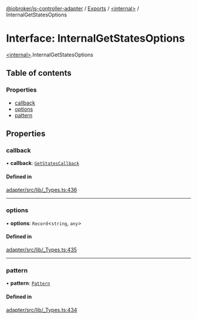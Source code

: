 [@iobroker/js-controller-adapter](../README.md) / [Exports](../modules.md) / [\<internal\>](../modules/internal_.md) / InternalGetStatesOptions

# Interface: InternalGetStatesOptions

[\<internal\>](../modules/internal_.md).InternalGetStatesOptions

## Table of contents

### Properties

- [callback](internal_.InternalGetStatesOptions.md#callback)
- [options](internal_.InternalGetStatesOptions.md#options)
- [pattern](internal_.InternalGetStatesOptions.md#pattern)

## Properties

### callback

• **callback**: [`GetStatesCallback`](../modules/internal_.md#getstatescallback)

#### Defined in

[adapter/src/lib/_Types.ts:436](https://github.com/ioBroker/ioBroker.js-controller/blob/e4f9cfa5/packages/adapter/src/lib/_Types.ts#L436)

___

### options

• **options**: `Record`\<`string`, `any`\>

#### Defined in

[adapter/src/lib/_Types.ts:435](https://github.com/ioBroker/ioBroker.js-controller/blob/e4f9cfa5/packages/adapter/src/lib/_Types.ts#L435)

___

### pattern

• **pattern**: [`Pattern`](../modules/internal_.md#pattern)

#### Defined in

[adapter/src/lib/_Types.ts:434](https://github.com/ioBroker/ioBroker.js-controller/blob/e4f9cfa5/packages/adapter/src/lib/_Types.ts#L434)
